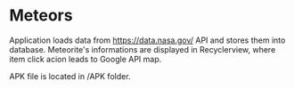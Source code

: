 # Meteors
  
  Application loads data from https://data.nasa.gov/ API and stores them into database. Meteorite's informations are displayed in Recyclerview, where item click acion leads to Google API map. 
  
  APK file is located in /APK folder.
